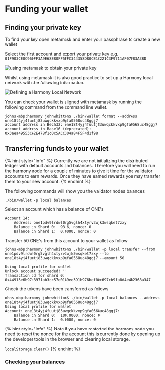 # Funding your wallet

## Finding your private key

To find your key open metamask and enter your passphrase to create a new wallet

Select the first account and export your private key e.g. `01F903CE0C960FF3A9E68E80FF5FFC344358D80CE1C221C3F9711AF07F83A3BD`

![using metamask to obtain your private key](https://github.com/harmony-one/docs-home/tree/041b67b5a621ad2463849889d9d29b3bb7789032/.gitbook/assets/screen-shot-2019-08-05-at-6.30.45-pm.png)

Whilst using metamask it is also good practice to set up a Harmony local network with the following information.

![Defining a Harmony Local Network](https://github.com/harmony-one/docs-home/tree/041b67b5a621ad2463849889d9d29b3bb7789032/.gitbook/assets/screen-shot-2019-08-05-at-6.38.30-pm.png)

You can check your wallet is aligned with metamask by running the following command from the command line wallet.

```text
johns-mbp:harmony johnwhitton$ ./bin/wallet format --address one18t4yj4fuutj83uwqckkvxp9gfa0568uc48ggj7
account address in Bech32: one18t4yj4fuutj83uwqckkvxp9gfa0568uc48ggj7
account address in Base16 (deprecated): 0x3aea49553Ce2E478f1c0c5ACC304a84F5F4d1f98
```

## Transferring funds to your wallet

{% hint style="info" %}
Currently we are not initializing the distributed ledger with default accounts and balances. Therefore you will need to run the harmony node for a couple of minutes to give it time for the validator accounts to earn rewards. Once they have earned rewards you may transfer them to your new account.
{% endhint %}

The following commands will show you the validator nodes balances

```text
./bin/wallet -p local balances
```

Select an account which has a balance of ONE's

```text
Account 14:
    Address: one1pdv9lrdwl0rg5vglh4xtyrv3wjk3wsqket7zxy
    Balance in Shard 0:  93.6, nonce: 0
    Balance in Shard 1:  0.0000, nonce: 0
```

Transfer 50 ONE's from this account to your wallet as follow

```text
johns-mbp:harmony johnwhitton$ ./bin/wallet -p local transfer --from one1pdv9lrdwl0rg5vglh4xtyrv3wjk3wsqket7zxy --to one18t4yj4fuutj83uwqckkvxp9gfa0568uc48ggj7 --amount 50

Using local profile for wallet
Unlock account succeeded! ''
Transaction Id for shard 0: 0x44913e6b97f8971ab3cc57e0189ee391b976bef00c697cb9fa8d4e4b2368a347
```

Check the tokens have been transferred as follows

```text
ohns-mbp:harmony johnwhitton$ ./bin/wallet -p local balances --address one18t4yj4fuutj83uwqckkvxp9gfa0568uc48ggj7
Using local profile for wallet
Account: one18t4yj4fuutj83uwqckkvxp9gfa0568uc48ggj7:
    Balance in Shard 0:  100.0000, nonce: 0
    Balance in Shard 1:  0.0000, nonce: 0
```

{% hint style="info" %}
Note if you have restarted the harmony node you need to reset the nonce for the account this is currently done by opening up the developer tools in the browser and clearing local storage.

`localStorage.clear()`
{% endhint %}

### Checking your balances

